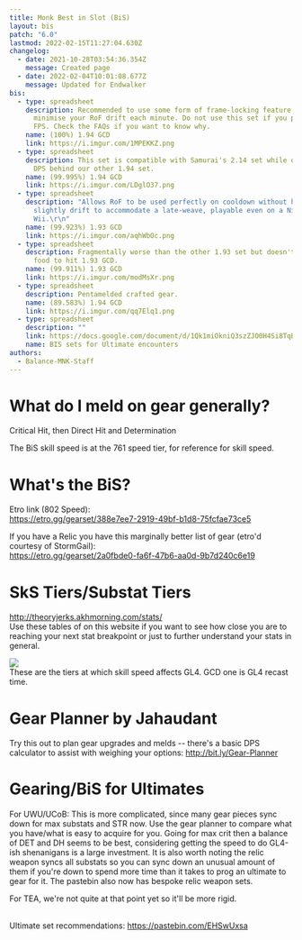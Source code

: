 ```yaml
---
title: Monk Best in Slot (BiS)
layout: bis
patch: "6.0"
lastmod: 2022-02-15T11:27:04.630Z
changelog:
  - date: 2021-10-28T03:54:36.354Z
    message: Created page
  - date: 2022-02-04T10:01:08.677Z
    message: Updated for Endwalker
bis:
  - type: spreadsheet
    description: Recommended to use some form of frame-locking feature in order to
      minimise your RoF drift each minute. Do not use this set if you play at 60
      FPS. Check the FAQs if you want to know why.
    name: (100%) 1.94 GCD
    link: https://i.imgur.com/1MPEKKZ.png
  - type: spreadsheet
    description: This set is compatible with Samurai's 2.14 set while only being 0.5
      DPS behind our other 1.94 set.
    name: (99.995%) 1.94 GCD
    link: https://i.imgur.com/LDglO37.png
  - type: spreadsheet
    description: "Allows RoF to be used perfectly on cooldown without having to
      slightly drift to accommodate a late-weave, playable even on a Nintendo
      Wii.\r\n"
    name: (99.923%) 1.93 GCD
    link: https://i.imgur.com/aqhWbOc.png
  - type: spreadsheet
    description: Fragmentally worse than the other 1.93 set but doesn't rely on SkS
      food to hit 1.93 GCD.
    name: (99.911%) 1.93 GCD
    link: https://i.imgur.com/modMsXr.png
  - type: spreadsheet
    description: Pentamelded crafted gear.
    name: (89.583%) 1.94 GCD
    link: https://i.imgur.com/qq7Elq1.png
  - type: spreadsheet
    description: ""
    link: https://docs.google.com/document/d/1Qk1miOkniQ3szZJO0H4Si8TqBnoEDLhVuPPPH5z63kc/edit?usp=sharing
    name: BIS sets for Ultimate encounters
authors:
  - Balance-MNK-Staff
---
```

# What do I meld on gear generally?

Critical Hit, then Direct Hit and Determination

The BiS skill speed is at the 761 speed tier, for reference for skill speed.

# What's the BiS?

Etro link (802 Speed):  
<https://etro.gg/gearset/388e7ee7-2919-49bf-b1d8-75fcfae73ce5>

If you have a Relic you have this marginally better list of gear (etro'd courtesy of StormGail):  
<https://etro.gg/gearset/2a0fbde0-fa6f-47b6-aa0d-9b7d240c6e19>
­

# SkS Tiers/Substat Tiers

<http://theoryjerks.akhmorning.com/stats/>\
Use these tables of on this website if you want to see how close you are to reaching your next stat breakpoint or just to further understand your stats in general.

![](https://i.imgur.com/4IIF3ey.png)\
These are the tiers at which skill speed affects GL4. GCD one is GL4 recast time.

# Gear Planner by Jahaudant

Try this out to plan gear upgrades and melds -- there's a basic DPS calculator to assist with weighing your options:  <http://bit.ly/Gear-Planner>

# Gearing/BiS for Ultimates

For UWU/UCoB: This is more complicated, since many gear pieces sync down for max substats and STR now. Use the gear planner to compare what you have/what is easy to acquire for you. Going for max crit then a balance of DET and DH seems to be best, considering getting the speed to do GL4-ish shenanigans is a large investment. It is also worth noting the relic weapon syncs all substats so you can sync down an unusual amount of them if you're down to spend more time than it takes to prog an ultimate to gear for it. The pastebin also now has bespoke relic weapon sets.

For TEA, we're not quite at that point yet so it'll be more rigid.  

\
­Ultimate set recommendations: <https://pastebin.com/EHSwUxsa>